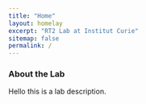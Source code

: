 ```yaml
---
title: "Home"
layout: homelay
excerpt: "RT2 Lab at Institut Curie"
sitemap: false
permalink: /
---
```


### About the Lab

Hello this is a lab description.
